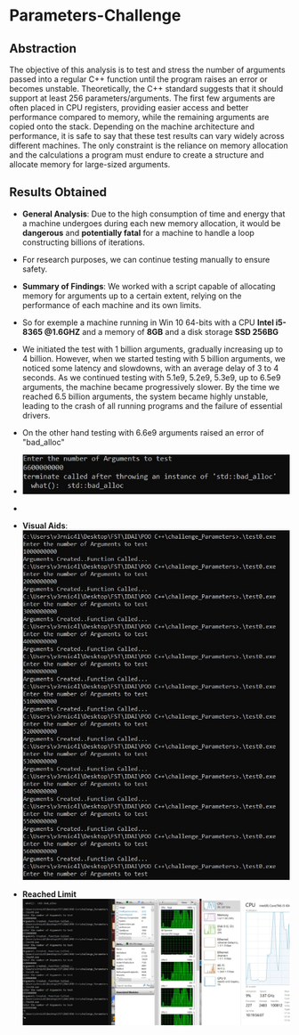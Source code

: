 # Parameters-Challenge

## Abstraction
The objective of this analysis is to test and stress the number of arguments passed into a regular C++ function until the program raises an error or becomes unstable. Theoretically, the C++ standard suggests that it should support at least 256 parameters/arguments. The first few arguments are often placed in CPU registers, providing easier access and better performance compared to memory, while the remaining arguments are copied onto the stack. Depending on the machine architecture and performance, it is safe to say that these test results can vary widely across different machines. The only constraint is the reliance on memory allocation and the calculations a program must endure to create a structure and allocate memory for large-sized arguments.

## Results Obtained
- **General Analysis**: Due to the high consumption of time and energy that a machine undergoes during each new memory allocation, it would be **dangerous** and **potentially fatal** for a machine to handle a loop constructing billions of iterations.
- For research purposes, we can continue testing manually to ensure safety.
  
- **Summary of Findings**: We worked with a script capable of allocating memory for arguments up to a certain extent, relying on the performance of each machine and its own limits.
- So for exemple a machine running in Win 10 64-bits with a CPU **Intel i5-8365 @1.6GHZ** and a memory of **8GB** and a disk storage **SSD 256BG**
- We initiated the test with 1 billion arguments, gradually increasing up to 4 billion. However, when we started testing with 5 billion arguments, we noticed some latency and slowdowns, with an average delay of 3 to 4 seconds. As we continued testing with 5.1e9, 5.2e9, 5.3e9, up to 6.5e9 arguments, the machine became progressively slower. By the time we reached 6.5 billion arguments, the system became highly unstable, leading to the crash of all running programs and the failure of essential drivers.
- On the other hand testing with 6.6e9 arguments raised an error of "bad_alloc"
- ![Performance Graph](./error.jpg)
- 
- **Visual Aids**: ![Performance Graph](./cmd1.jpg)

- **Reached Limit** ![Performance Graph](./LIMIT.jpg)
